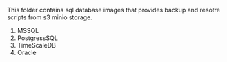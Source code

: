 This folder contains sql database images that provides backup and resotre
scripts from s3 minio storage.

1. MSSQL
2. PostgressSQL
3. TimeScaleDB
4. Oracle
